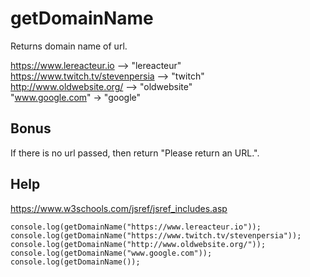 # getDomainName

Returns domain name of url.

https://www.lereacteur.io --> "lereacteur"  
https://www.twitch.tv/stevenpersia --> "twitch"  
http://www.oldwebsite.org/ --> "oldwebsite"  
"www.google.com" -> "google"

## Bonus

If there is no url passed, then return "Please return an URL.".

## Help

https://www.w3schools.com/jsref/jsref_includes.asp

```
console.log(getDomainName("https://www.lereacteur.io"));
console.log(getDomainName("https://www.twitch.tv/stevenpersia"));
console.log(getDomainName("http://www.oldwebsite.org/"));
console.log(getDomainName("www.google.com"));
console.log(getDomainName());
```

